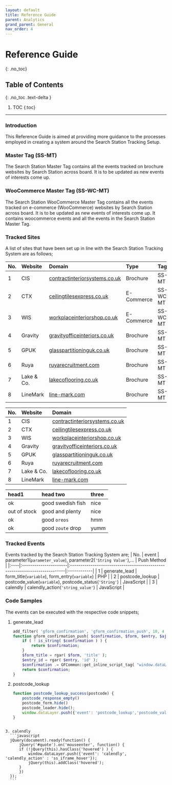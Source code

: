 ```yaml
---
layout: default
title: Reference Guide
parent: Analytics
grand_parent: General
nav_order: 4
---
```


# Reference Guide
{: .no_toc}

## Table of Contents
{: .no_toc .text-delta }

1. TOC
{:toc}
---

### Introduction
This Reference Guide is aimed at providing more guidance to the processes employed in creating a system around the Search Station Tracking Setup. 

### Master Tag (SS-MT)
The Search Station Master Tag contains all the events tracked on brochure websites by Search Station across board. It is to be updated as new events of interests come up. 

### WooCommerce Master Tag (SS-WC-MT)
The Search Station WooCommerce Master Tag contains all the events tracked on e-commerce (WooCommerce) websites by Search Station across board. It is to be updated as new events of interests come up. It contains woocommerce events and all the events in the Search Station Master Tag.

### Tracked Sites
A list of sites that have been set up in line with the Search Station Tracking System are as follows; 

| No. | Website       | Domain                                                                        | Type       | Tag       | Brand |
|:----|:--------------|:------------------------------------------------------------------------------|:-----------|:----------|:------|
|  1  | CIS           | [contractinteriorsystems.co.uk](https://www.contractinteriorsystems.co.uk/)   | Brochure   | SS-MT     |  WIC  |
|  2  | CTX           | [ceilingtilesexpress.co.uk](https://ceilingtilesexpress.co.uk/)               | E-Commerce | SS-WC-MT  |  WIC  |
|  3  | WIS           | [workplaceinteriorshop.co.uk](https://workplaceinteriorshop.co.uk/)           | E-Commerce | SS-WC-MT  |  WIC  |
|  4  | Gravity       | [gravityofficeinteriors.co.uk](https://www.gravityofficeinteriors.co.uk/)     | Brochure   | SS-MT     |  WIC  |
|  5  | GPUK          | [glasspartitioninguk.co.uk](https://www.glasspartitioninguk.co.uk/)           | Brochure   | SS-MT     |  WIC  |
|  6  | Ruya          | [ruyarecruitment.com](https://ruyarecruitment.com/)                           | Brochure   | SS-MT     |  WIC  |
|  7  | Lake & Co.    | [lakecoflooring.co.uk](https://lakecoflooring.co.uk/)                         | Brochure   | SS-MT     |  WIC  |
|  8  | LineMark      | [line-mark.com](https://www.line-mark.com/)                                   | Brochure   | SS-MT     |  SS   |


| No. | Website       | Domain                                                                        |
|:----|:--------------|:------------------------------------------------------------------------------|
|  1  | CIS           | [contractinteriorsystems.co.uk](https://www.contractinteriorsystems.co.uk/)   |
|  2  | CTX           | [ceilingtilesexpress.co.uk](https://ceilingtilesexpress.co.uk/)               |
|  3  | WIS           | [workplaceinteriorshop.co.uk](https://workplaceinteriorshop.co.uk/)           |
|  4  | Gravity       | [gravityofficeinteriors.co.uk](https://www.gravityofficeinteriors.co.uk/)     |
|  5  | GPUK          | [glasspartitioninguk.co.uk](https://www.glasspartitioninguk.co.uk/)           |
|  6  | Ruya          | [ruyarecruitment.com](https://ruyarecruitment.com/)                           |
|  7  | Lake & Co.    | [lakecoflooring.co.uk](https://lakecoflooring.co.uk/)                         |
|  8  | LineMark      | [line-mark.com](https://www.line-mark.com/)                                   |


| head1        | head two          | three |
|:-------------|:------------------|:------|
| ok           | good swedish fish | nice  |
| out of stock | good and plenty   | nice  |
| ok           | good `oreos`      | hmm   |
| ok           | good `zoute` drop | yumm  |


### Tracked Events
Events tracked by the Search Station Tracking System are;
| No. | event                 | parameter1(`parameter_value`), parameter2(`'String Value'`),...            | Push Method |
|:----|:----------------------|:---------------------------------------------------------------------------|:------------|
|  1  | generate_lead         | form_title(`variable`), form_entry(`variable`)                             | PHP         |
|  2  | postcode_lookup       | postcode_value(`variable`), postcode_status(`'String'`)                    | JavaScript  |
|  3  | calendly              | calendly_action(`'string_value'`)                                          | JavaScript  |

### Code Samples
The events can be executed with the respective code snippets;
1. generate_lead
    ```php
    add_filter( 'gform_confirmation', 'gform_confirmation_push', 10, 4 );
    function gform_confirmation_push( $confirmation, $form, $entry, $ajax ) {
        if ( ! is_string( $confirmation ) ) {
            return $confirmation;
        }
        $form_title = rgar( $form, 'title' );
        $entry_id = rgar( $entry, 'id' );
        $confirmation .= GFCommon::get_inline_script_tag( "window.dataLayer.push({'event': 'generate_lead','form_title': '$form_title', 'form_entry' : ".$entry_id."});" );
        return $confirmation;
    }
    ```

2. postcode_lookup
    ```javascript
    function postcode_lookup_success(postcode) {
        postcode_response_empty()
        postcode_form.hide()
        postcode_loader.hide();
        window.dataLayer.push({'event': 'postcode_lookup','postcode_value': postcode, 'postcode_status' : 'Found'});
    }
  ```

3. calendly
    ```javascript
    jQuery(document).ready(function() {
        jQuery('#quote').on('mouseenter', function() {
        if (!jQuery(this).hasClass('hovered') ) {
            window.dataLayer.push({'event': 'calendly', 'calendly_action' : 'ss_iframe_hover'});
            jQuery(this).addClass('hovered');
        }
        })
    });
    ```
